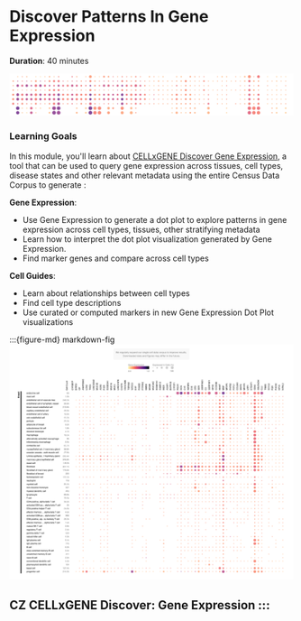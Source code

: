 Discover Patterns In Gene Expression
=======================
**Duration**: 40 minutes

![Dot Plot](images/geneExpressionBanner.png)

### Learning Goals
In this module, you'll learn about [CELLxGENE Discover Gene Expression](https://cellxgene.cziscience.com/gene-expression), a tool that can be used to query gene expression across tissues, cell types, disease states and other relevant metadata using the entire Census Data Corpus to generate :

<div class="row">
  <div class="col-12">
    <div class="card">
      <div class="card-body">
        <!-- Content for the first card -->
        <strong>Gene Expression</strong>: 
        <ul>
            <li>Use Gene Expression to generate a dot plot to explore patterns in gene expression across cell types, tissues, other stratifying metadata</li>
            <li>Learn how to interpret the dot plot visualization generated by Gene Expression.</li>
            <li>Find marker genes and compare across cell types</li>
        </ul>
      </div>
    </div>
  </div>
  <div class="col-12">
    <div class="card">
      <div class="card-body">
        <!-- Content for the first card -->
        <strong>Cell Guides</strong>: 
        <ul>
            <li>Learn about relationships between cell types</li>
            <li>Find cell type descriptions</li>
            <li>Use curated or computed markers in new Gene Expression Dot Plot visualizations</li>
        </ul>
      </div>
    </div>
  </div>
</div>

:::{figure-md} markdown-fig
<img src="images/CELLxGENE_gene_expression/breast.png" alt="collections" class="bg-primary mb-1" width="900px">

CZ CELLxGENE Discover: Gene Expression
:::
---